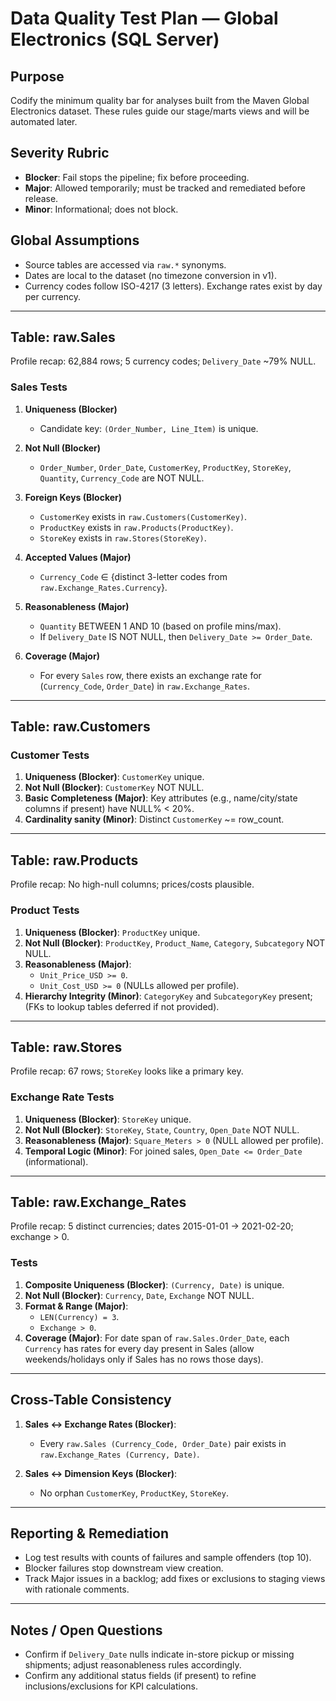 # Data Quality Test Plan — Global Electronics (SQL Server)

## Purpose

Codify the minimum quality bar for analyses built from the Maven Global Electronics dataset. These rules guide our stage/marts views and will be automated later.

## Severity Rubric

- **Blocker**: Fail stops the pipeline; fix before proceeding.
- **Major**: Allowed temporarily; must be tracked and remediated before release.
- **Minor**: Informational; does not block.

## Global Assumptions

- Source tables are accessed via `raw.*` synonyms.
- Dates are local to the dataset (no timezone conversion in v1).
- Currency codes follow ISO-4217 (3 letters). Exchange rates exist by day per currency.

---

## Table: raw.Sales

Profile recap: 62,884 rows; 5 currency codes; `Delivery_Date` ~79% NULL.

### Sales Tests

1) **Uniqueness (Blocker)**  
   - Candidate key: `(Order_Number, Line_Item)` is unique.

2) **Not Null (Blocker)**  
   - `Order_Number`, `Order_Date`, `CustomerKey`, `ProductKey`, `StoreKey`, `Quantity`, `Currency_Code` are NOT NULL.

3) **Foreign Keys (Blocker)**  
   - `CustomerKey` exists in `raw.Customers(CustomerKey)`.  
   - `ProductKey` exists in `raw.Products(ProductKey)`.  
   - `StoreKey` exists in `raw.Stores(StoreKey)`.

4) **Accepted Values (Major)**  
   - `Currency_Code` ∈ {distinct 3-letter codes from `raw.Exchange_Rates.Currency`}.

5) **Reasonableness (Major)**  
   - `Quantity` BETWEEN 1 AND 10 (based on profile mins/max).  
   - If `Delivery_Date` IS NOT NULL, then `Delivery_Date >= Order_Date`.

6) **Coverage (Major)**  
   - For every `Sales` row, there exists an exchange rate for (`Currency_Code`, `Order_Date`) in `raw.Exchange_Rates`.

---

## Table: raw.Customers

### Customer Tests

1) **Uniqueness (Blocker)**: `CustomerKey` unique.  
2) **Not Null (Blocker)**: `CustomerKey` NOT NULL.  
3) **Basic Completeness (Major)**: Key attributes (e.g., name/city/state columns if present) have NULL% < 20%.  
4) **Cardinality sanity (Minor)**: Distinct `CustomerKey` ~= row_count.

---

## Table: raw.Products

Profile recap: No high-null columns; prices/costs plausible.

### Product Tests

1) **Uniqueness (Blocker)**: `ProductKey` unique.  
2) **Not Null (Blocker)**: `ProductKey`, `Product_Name`, `Category`, `Subcategory` NOT NULL.  
3) **Reasonableness (Major)**:  
   - `Unit_Price_USD >= 0`.  
   - `Unit_Cost_USD >= 0` (NULLs allowed per profile).  
4) **Hierarchy Integrity (Minor)**: `CategoryKey` and `SubcategoryKey` present; (FKs to lookup tables deferred if not provided).

---

## Table: raw.Stores

Profile recap: 67 rows; `StoreKey` looks like a primary key.

### Exchange Rate Tests

1) **Uniqueness (Blocker)**: `StoreKey` unique.  
2) **Not Null (Blocker)**: `StoreKey`, `State`, `Country`, `Open_Date` NOT NULL.  
3) **Reasonableness (Major)**: `Square_Meters > 0` (NULL allowed per profile).  
4) **Temporal Logic (Minor)**: For joined sales, `Open_Date <= Order_Date` (informational).

---

## Table: raw.Exchange_Rates

Profile recap: 5 distinct currencies; dates 2015-01-01 → 2021-02-20; exchange > 0.

### Tests

1) **Composite Uniqueness (Blocker)**: `(Currency, Date)` is unique.  
2) **Not Null (Blocker)**: `Currency`, `Date`, `Exchange` NOT NULL.  
3) **Format & Range (Major)**:  
   - `LEN(Currency) = 3`.  
   - `Exchange > 0`.  
4) **Coverage (Major)**: For date span of `raw.Sales.Order_Date`, each `Currency` has rates for every day present in Sales (allow weekends/holidays only if Sales has no rows those days).

---

## Cross-Table Consistency

1) **Sales ↔ Exchange Rates (Blocker)**:  
   - Every `raw.Sales (Currency_Code, Order_Date)` pair exists in `raw.Exchange_Rates (Currency, Date)`.

2) **Sales ↔ Dimension Keys (Blocker)**:  
   - No orphan `CustomerKey`, `ProductKey`, `StoreKey`.

---

## Reporting & Remediation

- Log test results with counts of failures and sample offenders (top 10).  
- Blocker failures stop downstream view creation.  
- Track Major issues in a backlog; add fixes or exclusions to staging views with rationale comments.

---

## Notes / Open Questions

- Confirm if `Delivery_Date` nulls indicate in-store pickup or missing shipments; adjust reasonableness rules accordingly.  
- Confirm any additional status fields (if present) to refine inclusions/exclusions for KPI calculations.
